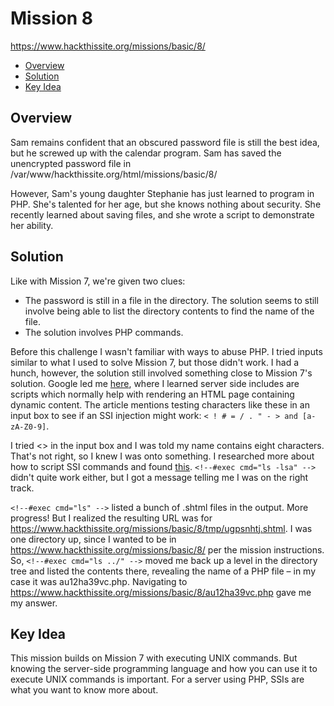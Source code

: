 # Mission 8
https://www.hackthissite.org/missions/basic/8/

- [Overview](#overview)
- [Solution](#solution)
- [Key Idea](#key-idea)

## Overview
Sam remains confident that an obscured password file is still the best idea, but
he screwed up with the calendar program. Sam has saved the unencrypted password
file in /var/www/hackthissite.org/html/missions/basic/8/

However, Sam's young daughter Stephanie has just learned to program in PHP.
She's talented for her age, but she knows nothing about security. She recently
learned about saving files, and she wrote a script to demonstrate her ability.  

## Solution
Like with Mission 7, we're given two clues:
* The password is still in a file in the directory. The solution seems to still
involve being able to list the directory contents to find the name of the file.
* The solution involves PHP commands.  

Before this challenge I wasn't familiar with ways to abuse PHP. I tried inputs
similar to what I used to solve Mission 7, but those didn't work. I had a hunch,
however, the solution still involved something close to Mission 7's solution.
Google led me
[here](https://owasp.org/www-community/attacks/Server-Side_Includes_(SSI)_Injection),
where I learned server side includes are scripts which normally help with
rendering an HTML page containing dynamic content. The article mentions testing
characters like these in an input box to see if an SSI injection might work: `<
! # = / . " - > and [a-zA-Z0-9]`.

I tried <> in the input box and I was told my name contains eight characters.
That's not right, so I knew I was onto something. I researched more about how to
script SSI commands and found
[this](https://www.w3.org/Jigsaw/Doc/User/SSI.html#exec). `<!--#exec cmd="ls
-lsa" -->` didn't quite work either, but I got a message telling me I was on the
right track.  

`<!--#exec cmd="ls" -->` listed a bunch of .shtml files in the output. More
progress! But I realized the resulting URL was for
https://www.hackthissite.org/missions/basic/8/tmp/ugpsnhtj.shtml. I was one
directory up, since I wanted to be in
https://www.hackthissite.org/missions/basic/8/ per the mission instructions. So,
`<!--#exec cmd="ls ../" -->` moved me back up a level in the directory tree and
listed the contents there, revealing the name of a PHP file – in my case it was
au12ha39vc.php. Navigating to
https://www.hackthissite.org/missions/basic/8/au12ha39vc.php gave me my answer. 


## Key Idea
This mission builds on Mission 7 with executing UNIX commands. But knowing the
server-side programming language and how you can use it to execute UNIX commands
is important. For a server using PHP, SSIs are what you want to know more about.